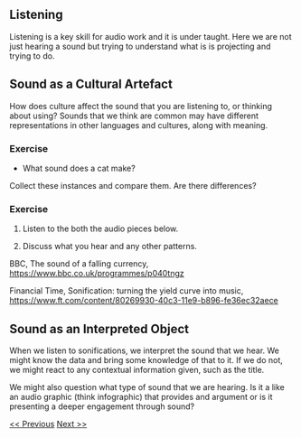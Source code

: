 ##  Listening 

Listening is a key skill for audio work and it is under taught. Here we are not just hearing a sound but trying to understand what is is projecting and trying to do. 

## Sound as a Cultural Artefact

How does culture affect the sound that you are listening to, or thinking about using? Sounds that we think are common may have different representations in other languages and cultures, along with meaning. 

### Exercise

* What sound does a cat make?

Collect these instances and compare them. Are there differences? 

### Exercise

1. Listen to the both the audio pieces below. 

2. Discuss what you hear and any other patterns. 

BBC, The sound of a falling currency, https://www.bbc.co.uk/programmes/p040tngz

Financial Time, Sonification: turning the yield curve into music, https://www.ft.com/content/80269930-40c3-11e9-b896-fe36ec32aece

## Sound as an Interpreted Object

When we listen to sonifications, we interpret the sound that we hear. We might know the data and bring some knowledge of that to it. If we do not, we might react to any contextual information given, such as the title.

We might also question what type of sound that we are hearing. Is it a like an audio graphic (think infographic) that provides and argument or is it presenting a deeper engagement through sound?


[<< Previous](types)  [Next >>](design)